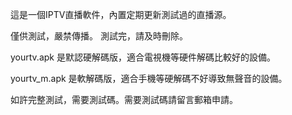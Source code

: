 這是一個IPTV直播軟件，內置定期更新測試過的直播源。

僅供測試，嚴禁傳播。
測試完，請及時刪除。

yourtv.apk 是默認硬解碼版，適合電視機等硬件解碼比較好的設備。

yourtv_m.apk 是軟解碼版，適合手機等硬解碼不好導致無聲音的設備。

如許完整測試，需要測試碼。需要測試碼請留言郵箱申請。
